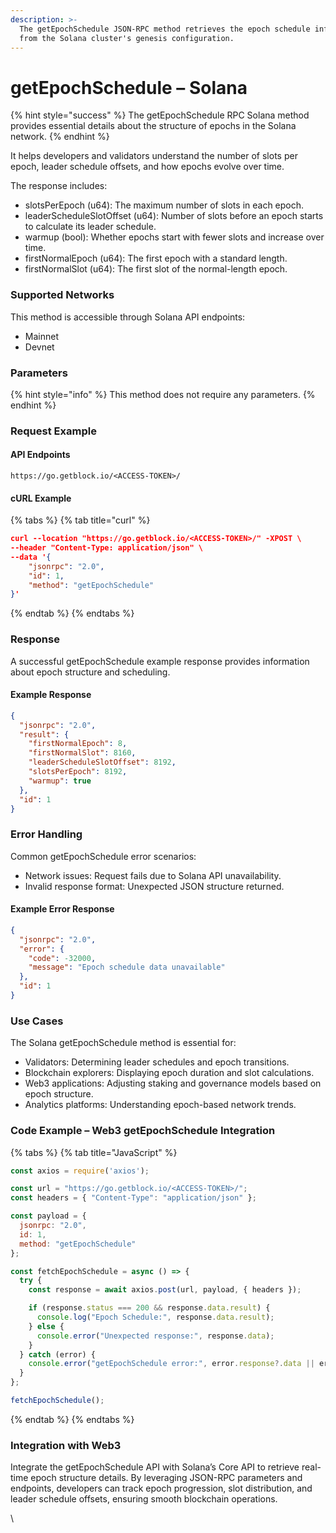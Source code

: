 ```yaml
---
description: >-
  The getEpochSchedule JSON-RPC method retrieves the epoch schedule information
  from the Solana cluster's genesis configuration.
---
```


# getEpochSchedule – Solana

{% hint style="success" %}
The getEpochSchedule RPC Solana method provides essential details about the structure of epochs in the Solana network.
{% endhint %}

&#x20;It helps developers and validators understand the number of slots per epoch, leader schedule offsets, and how epochs evolve over time.

The response includes:

* slotsPerEpoch (u64): The maximum number of slots in each epoch.
* leaderScheduleSlotOffset (u64): Number of slots before an epoch starts to calculate its leader schedule.
* warmup (bool): Whether epochs start with fewer slots and increase over time.
* firstNormalEpoch (u64): The first epoch with a standard length.
* firstNormalSlot (u64): The first slot of the normal-length epoch.

### Supported Networks

This method is accessible through Solana API endpoints:

* Mainnet
* Devnet

### Parameters

{% hint style="info" %}
This method does not require any parameters.
{% endhint %}

### Request Example

#### API Endpoints

```
https://go.getblock.io/<ACCESS-TOKEN>/
```

#### cURL Example

{% tabs %}
{% tab title="curl" %}
```json
curl --location "https://go.getblock.io/<ACCESS-TOKEN>/" -XPOST \
--header "Content-Type: application/json" \
--data '{
    "jsonrpc": "2.0",
    "id": 1,
    "method": "getEpochSchedule"
}'
```
{% endtab %}
{% endtabs %}

### Response

A successful getEpochSchedule example response provides information about epoch structure and scheduling.

#### Example Response

```json
{
  "jsonrpc": "2.0",
  "result": {
    "firstNormalEpoch": 8,
    "firstNormalSlot": 8160,
    "leaderScheduleSlotOffset": 8192,
    "slotsPerEpoch": 8192,
    "warmup": true
  },
  "id": 1
}
```

### Error Handling

Common getEpochSchedule error scenarios:

* Network issues: Request fails due to Solana API unavailability.
* Invalid response format: Unexpected JSON structure returned.

#### Example Error Response

```json
{
  "jsonrpc": "2.0",
  "error": {
    "code": -32000,
    "message": "Epoch schedule data unavailable"
  },
  "id": 1
}
```

### Use Cases

The Solana getEpochSchedule method is essential for:

* Validators: Determining leader schedules and epoch transitions.
* Blockchain explorers: Displaying epoch duration and slot calculations.
* Web3 applications: Adjusting staking and governance models based on epoch structure.
* Analytics platforms: Understanding epoch-based network trends.

### Code Example – Web3 getEpochSchedule Integration

{% tabs %}
{% tab title="JavaScript" %}
```javascript
const axios = require('axios');

const url = "https://go.getblock.io/<ACCESS-TOKEN>/"; 
const headers = { "Content-Type": "application/json" };

const payload = {
  jsonrpc: "2.0",
  id: 1,
  method: "getEpochSchedule"
};

const fetchEpochSchedule = async () => {
  try {
    const response = await axios.post(url, payload, { headers });

    if (response.status === 200 && response.data.result) {
      console.log("Epoch Schedule:", response.data.result);
    } else {
      console.error("Unexpected response:", response.data);
    }
  } catch (error) {
    console.error("getEpochSchedule error:", error.response?.data || error.message);
  }
};

fetchEpochSchedule();

```
{% endtab %}
{% endtabs %}

### Integration with Web3

Integrate the getEpochSchedule API with Solana’s Core API to retrieve real-time epoch structure details. By leveraging JSON-RPC parameters and endpoints, developers can track epoch progression, slot distribution, and leader schedule offsets, ensuring smooth blockchain operations.

\
